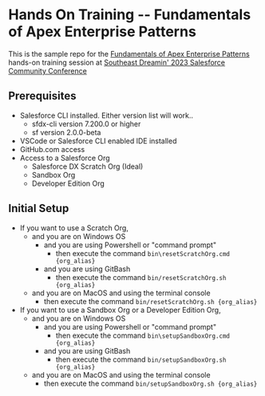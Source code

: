 # Hands On Training -- Fundamentals of Apex Enterprise Patterns

This is the sample repo for the [Fundamentals of Apex Enterprise Patterns](https://southeastdreamin.com/sessions/2023/fundamentals-of-apex-enterprise-patterns/) hands-on training session at [Southeast Dreamin' 2023 Salesforce Community Conference](https://southeastdreamin.com) 
## Prerequisites
- Salesforce CLI installed.  Either version list will work..
    - sfdx-cli version 7.200.0 or higher
    - sf version 2.0.0-beta
- VSCode or Salesforce CLI enabled IDE installed
- GitHub.com access 
- Access to a Salesforce Org
    - Salesforce DX Scratch Org (Ideal)
    - Sandbox Org
    - Developer Edition Org 
## Initial Setup
* If you want to use a Scratch Org, 
    * and you are on Windows OS
        * and you are using Powershell or "command prompt" 
            * then execute the command `bin\resetScratchOrg.cmd {org_alias}`
        * and you are using GitBash
            * then execute the command `bin/resetScratchOrg.sh {org_alias}`
    * and you are on MacOS and using the terminal console
        * then execute the command `bin/resetScratchOrg.sh {org_alias}`
* If you want to use a Sandbox Org or a Developer Edition Org, 
    * and you are on Windows OS
        * and you are using Powershell or "command prompt" 
            * then execute the command `bin\setupSandboxOrg.cmd {org_alias}`
        * and you are using GitBash
            * then execute the command `bin/setupSandboxOrg.sh {org_alias}`
    * and you are on MacOS and using the terminal console
        * then execute the command `bin/setupSandboxOrg.sh {org_alias}`
